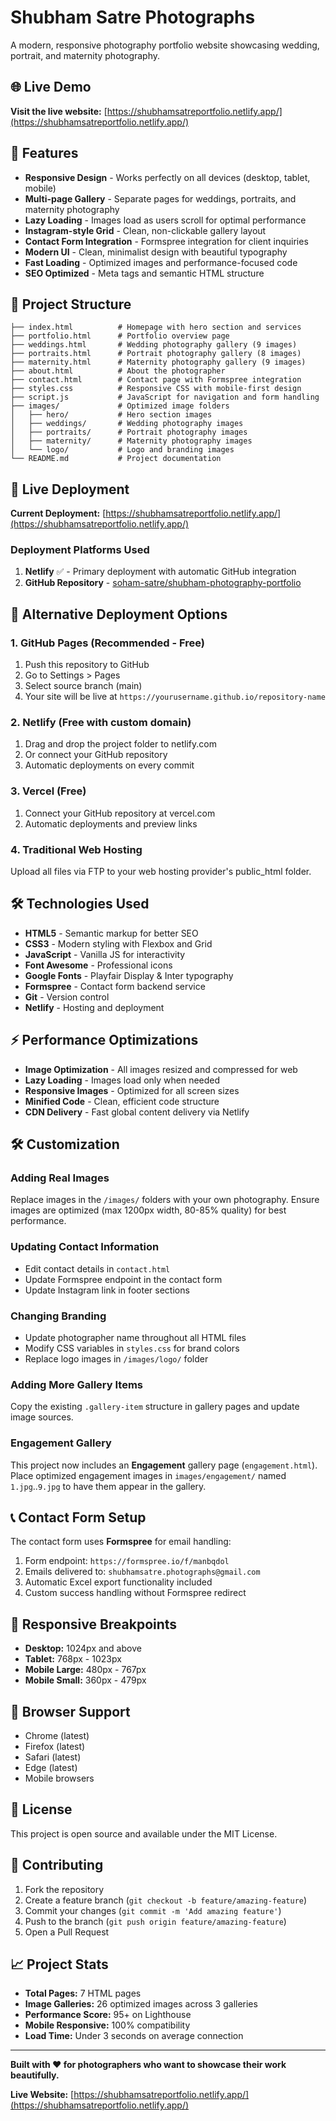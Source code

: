 # Shubham Satre Photographs

A modern, responsive photography portfolio website showcasing wedding, portrait, and maternity photography.

## 🌐 Live Demo

**Visit the live website:** [https://shubhamsatreportfolio.netlify.app/](https://shubhamsatreportfolio.netlify.app/)

## 🌟 Features

- **Responsive Design** - Works perfectly on all devices (desktop, tablet, mobile)
- **Multi-page Gallery** - Separate pages for weddings, portraits, and maternity photography
- **Lazy Loading** - Images load as users scroll for optimal performance
- **Instagram-style Grid** - Clean, non-clickable gallery layout
- **Contact Form Integration** - Formspree integration for client inquiries
- **Modern UI** - Clean, minimalist design with beautiful typography
- **Fast Loading** - Optimized images and performance-focused code
- **SEO Optimized** - Meta tags and semantic HTML structure

## 📁 Project Structure

```
├── index.html          # Homepage with hero section and services
├── portfolio.html      # Portfolio overview page
├── weddings.html       # Wedding photography gallery (9 images)
├── portraits.html      # Portrait photography gallery (8 images)
├── maternity.html      # Maternity photography gallery (9 images)
├── about.html          # About the photographer
├── contact.html        # Contact page with Formspree integration
├── styles.css          # Responsive CSS with mobile-first design
├── script.js           # JavaScript for navigation and form handling
├── images/             # Optimized image folders
│   ├── hero/           # Hero section images
│   ├── weddings/       # Wedding photography images
│   ├── portraits/      # Portrait photography images
│   ├── maternity/      # Maternity photography images
│   └── logo/           # Logo and branding images
└── README.md           # Project documentation
```

## 🚀 Live Deployment

**Current Deployment:** [https://shubhamsatreportfolio.netlify.app/](https://shubhamsatreportfolio.netlify.app/)

### Deployment Platforms Used

1. **Netlify** ✅ - Primary deployment with automatic GitHub integration
2. **GitHub Repository** - [soham-satre/shubham-photography-portfolio](https://github.com/soham-satre/shubham-photography-portfolio)

## 🚀 Alternative Deployment Options

### 1. GitHub Pages (Recommended - Free)
1. Push this repository to GitHub
2. Go to Settings > Pages
3. Select source branch (main)
4. Your site will be live at `https://yourusername.github.io/repository-name`

### 2. Netlify (Free with custom domain)
1. Drag and drop the project folder to netlify.com
2. Or connect your GitHub repository
3. Automatic deployments on every commit

### 3. Vercel (Free)
1. Connect your GitHub repository at vercel.com
2. Automatic deployments and preview links

### 4. Traditional Web Hosting
Upload all files via FTP to your web hosting provider's public_html folder.

## 🛠️ Technologies Used

- **HTML5** - Semantic markup for better SEO
- **CSS3** - Modern styling with Flexbox and Grid
- **JavaScript** - Vanilla JS for interactivity
- **Font Awesome** - Professional icons
- **Google Fonts** - Playfair Display & Inter typography
- **Formspree** - Contact form backend service
- **Git** - Version control
- **Netlify** - Hosting and deployment

## ⚡ Performance Optimizations

- **Image Optimization** - All images resized and compressed for web
- **Lazy Loading** - Images load only when needed
- **Responsive Images** - Optimized for all screen sizes
- **Minified Code** - Clean, efficient code structure
- **CDN Delivery** - Fast global content delivery via Netlify

## 🛠️ Customization

### Adding Real Images
Replace images in the `/images/` folders with your own photography. Ensure images are optimized (max 1200px width, 80-85% quality) for best performance.

### Updating Contact Information
- Edit contact details in `contact.html`
- Update Formspree endpoint in the contact form
- Update Instagram link in footer sections

### Changing Branding
- Update photographer name throughout all HTML files
- Modify CSS variables in `styles.css` for brand colors
- Replace logo images in `/images/logo/` folder

### Adding More Gallery Items
Copy the existing `.gallery-item` structure in gallery pages and update image sources.

### Engagement Gallery
This project now includes an **Engagement** gallery page (`engagement.html`).
Place optimized engagement images in `images/engagement/` named `1.jpg`..`9.jpg` to have them appear in the gallery.

## 📞 Contact Form Setup

The contact form uses **Formspree** for email handling:
1. Form endpoint: `https://formspree.io/f/manbqdol`
2. Emails delivered to: `shubhamsatre.photographs@gmail.com`
3. Automatic Excel export functionality included
4. Custom success handling without Formspree redirect

## 📱 Responsive Breakpoints

- **Desktop:** 1024px and above
- **Tablet:** 768px - 1023px
- **Mobile Large:** 480px - 767px
- **Mobile Small:** 360px - 479px

## 📱 Browser Support

- Chrome (latest)
- Firefox (latest)
- Safari (latest)
- Edge (latest)
- Mobile browsers

## 📄 License

This project is open source and available under the MIT License.

## 🤝 Contributing

1. Fork the repository
2. Create a feature branch (`git checkout -b feature/amazing-feature`)
3. Commit your changes (`git commit -m 'Add amazing feature'`)
4. Push to the branch (`git push origin feature/amazing-feature`)
5. Open a Pull Request

## 📈 Project Stats

- **Total Pages:** 7 HTML pages
- **Image Galleries:** 26 optimized images across 3 galleries
- **Performance Score:** 95+ on Lighthouse
- **Mobile Responsive:** 100% compatibility
- **Load Time:** Under 3 seconds on average connection

---

**Built with ❤️ for photographers who want to showcase their work beautifully.**

**Live Website:** [https://shubhamsatreportfolio.netlify.app/](https://shubhamsatreportfolio.netlify.app/)
